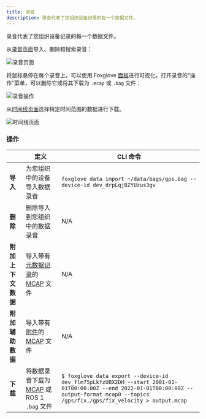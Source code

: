 ```yaml
---
title: 录音
description: 录音代表了您组织设备记录的每一个数据文件。
---
```


录音代表了您组织设备记录的每一个数据文件。

从[录音页面](https://app.foxglove.dev/~/recordings)导入、删除和搜索录音：

![录音页面](/img/docs/recordings/index.png)

将鼠标悬停在每个录音上，可以使用 Foxglove [面板](/docs/visualization/panels/introduction)进行可视化。打开录音的“操作”菜单，可以删除它或将其下载为 `.mcap` 或 `.bag` 文件：

![录音操作](/img/docs/recordings/menu.png)

从[时间线页面](https://app.foxglove.dev/~/timeline)选择特定时间范围的数据进行下载。

![时间线页面](/img/docs/recordings/timeline.png)

### 操作

|                            | 定义                                                                                                 | CLI 命令                                                                                                                                                                                   |
| -------------------------- | ---------------------------------------------------------------------------------------------------- | ----------------------------------------------------------------------------------------------------------------------------------------------------------------------------------------- |
| **导入**                   | 为您组织中的设备导入数据录音                                                                         | `foxglove data import ~/data/bags/gps.bag --device-id dev_drpLqjBZYUzus3gv`                                                                                                               |
| **删除**                   | 删除导入到您组织中的数据录音                                                                         | N/A                                                                                                                                                                                       |
| **附加上下文数据**         | 导入带有[元数据记录](https://mcap.dev/spec#metadata-op0x0c)的 [MCAP](https://mcap.dev) 文件           | N/A                                                                                                                                                                                       |
| **附加辅助数据**           | 导入带有[附件](https://mcap.dev/spec#attachment-op0x09)的 [MCAP](https://mcap.dev) 文件               | N/A                                                                                                                                                                                       |
| **下载**                   | 将数据录音下载为 [MCAP](https://mcap.dev) 或 ROS 1 `.bag` 文件                                       | `$ foxglove data export --device-id dev_flm75pLkfzUBX2DH --start 2001-01-01T00:00:00Z --end 2022-01-01T00:00:00Z --output-format mcap0 --topics /gps/fix,/gps/fix_velocity > output.mcap` |
